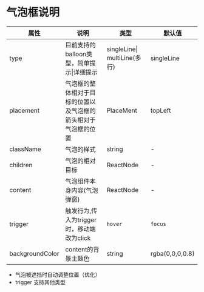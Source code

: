 # 气泡框说明

| 属性       | 说明                                      | 类型                             | 默认值     |
| ---------- | ----------------------------------------- | -------------------------------- | ---------- |
| type       | 目前支持的balloon类型，简单提示\|详细提示 | singleLine\| multiLine(多行) | singleLine |
| placement  | 气泡框的整体相对于目标的位置以及气泡框的箭头相对于气泡框的位置 | PlaceMent                    | topLeft |
| className | 气泡的样式                                 | string                       | -          |
| children | 气泡的相对目标                             | ReactNode                    | -          |
| content   | 气泡组件本身内容(气泡弹窗)                 | ReactNode                    | -          |
| trigger | 触发行为,传入为trigger时，移动端改为click | `hover`|`focus` |`click` | `hover` |
| backgroundColor | content的背景主题色 | string |rgba(0,0,0,0.8) |

-  气泡被遮挡时自动调整位置（优化）
-  trigger 支持其他类型
